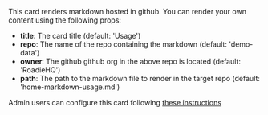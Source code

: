 This card renders markdown hosted in github. You can render your own content using the following props:

- **title**: The card title (default: 'Usage')
- **repo**: The name of the repo containing the markdown (default: 'demo-data')
- **owner**: The github github org in the above repo is located (default: 'RoadieHQ')
- **path**: The path to the markdown file to render in the target repo (default: 'home-markdown-usage.md')

Admin users can configure this card following [these instructions](https://roadie.io/docs/getting-started/updating-the-ui/#adding-props)
